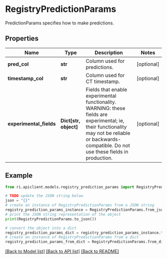 # RegistryPredictionParams

PredictionParams specifies how to make predictions.

## Properties

Name | Type | Description | Notes
------------ | ------------- | ------------- | -------------
**pred_col** | **str** | Column used for predictions. | [optional] 
**timestamp_col** | **str** | Column used for CT timestamp. | [optional] 
**experimental_fields** | **Dict[str, object]** | Fields that enable experimental functionality.  WARNING: these fields are experimental; ie, their functionality may not be reliable or backwards-compatible. Do not use these fields in production. | [optional] 

## Example

```python
from ri.apiclient.models.registry_prediction_params import RegistryPredictionParams

# TODO update the JSON string below
json = "{}"
# create an instance of RegistryPredictionParams from a JSON string
registry_prediction_params_instance = RegistryPredictionParams.from_json(json)
# print the JSON string representation of the object
print(RegistryPredictionParams.to_json())

# convert the object into a dict
registry_prediction_params_dict = registry_prediction_params_instance.to_dict()
# create an instance of RegistryPredictionParams from a dict
registry_prediction_params_from_dict = RegistryPredictionParams.from_dict(registry_prediction_params_dict)
```
[[Back to Model list]](../README.md#documentation-for-models) [[Back to API list]](../README.md#documentation-for-api-endpoints) [[Back to README]](../README.md)


